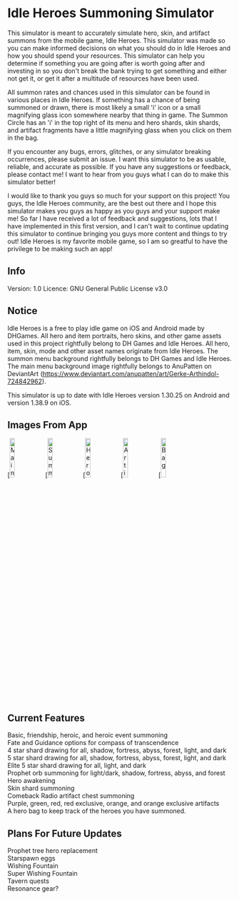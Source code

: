 # Idle Heroes Summoning Simulator
This simulator is meant to accurately simulate hero, skin, and artifact summons from the mobile game, Idle Heroes. This simulator was made so you can make informed decisions on what you should do in Idle Heroes and how you should spend your resources. This simulator can help you determine if something you are going after is worth going after and investing in so you don't break the bank trying to get something and either not get it, or get it after a multitude of resources have been used.

All summon rates and chances used in this simulator can be found in various places in Idle Heroes. If something has a chance of being summoned or drawn, there is most likely a small 'i' icon or a small magnifying glass icon somewhere nearby that thing in game. The Summon Circle has an 'i' in the top right of its menu and hero shards, skin shards, and artifact fragments have a little magnifying glass when you click on them in the bag.

If you encounter any bugs, errors, glitches, or any simulator breaking occurrences, please submit an issue. I want this simulator to be as usable, reliable, and accurate as possible. If you have any suggestions or feedback, please contact me! I want to hear from you guys what I can do to make this simulator better!

I would like to thank you guys so much for your support on this project! You guys, the Idle Heroes community, are the best out there and I hope this simulator makes you guys as happy as you guys and your support make me! So far I have received a lot of feedback and suggestions, lots that I have implemented in this first version, and I can't wait to continue updating this simulator to continue bringing you guys more content and things to try out! Idle Heroes is my favorite mobile game, so I am so greatful to have the privilege to be making such an app!

## Info
Version: 1.0
Licence: GNU General Public License v3.0

## Notice
Idle Heroes is a free to play idle game on iOS and Android made by DHGames. All hero and item portraits, hero skins, and other game assets used in this project rightfully belong to DH Games and Idle Heroes. All hero, item, skin, mode and other asset names originate from Idle Heroes. The summon menu background rightfully belongs to DH Games and Idle Heroes. The main menu background image rightfully belongs to AnuPatten on DeviantArt (https://www.deviantart.com/anupatten/art/Gerke-Arthindol-724842962). 

This simulator is up to date with Idle Heroes version 1.30.25 on Android and version 1.38.9 on iOS.

## Images From App
[<img src="https://user-images.githubusercontent.com/70172740/212793884-d1c41478-a11b-4a94-a631-999b57818ce2.jpg" alt="Main menu" width="15%" height="15%"/>
[<img src="https://user-images.githubusercontent.com/70172740/212793907-459d6acd-d884-4a0c-9196-4c14ac63be4a.jpg" alt="Summoning circle" width="15%" height="15%"/>
[<img src="https://user-images.githubusercontent.com/70172740/212793924-67f821ca-db46-400b-ba73-927ea68e0f22.jpg" alt="Hero awakening" width="15%" height="15%"/>
[<img src="https://user-images.githubusercontent.com/70172740/212793967-d05f83e2-3560-417c-afbd-bbaf408b70c7.jpg" alt="Artifacts" width="15%" height="15%"/>
[<img src="https://user-images.githubusercontent.com/70172740/212793979-fdfc80bd-1600-4ae6-bae7-8306b1a7de5a.jpg" alt="Bag" width="15%" height="15%">

## Current Features
Basic, friendship, heroic, and heroic event summoning\
Fate and Guidance options for compass of transcendence\
4 star shard drawing for all, shadow, fortress, abyss, forest, light, and dark\
5 star shard drawing for all, shadow, fortress, abyss, forest, light, and dark\
Elite 5 star shard drawing for all, light, and dark\
Prophet orb summoning for light/dark, shadow, fortress, abyss, and forest\
Hero awakening\
Skin shard summoning\
Comeback Radio artifact chest summoning\
Purple, green, red, red exclusive, orange, and orange exclusive artifacts\
A hero bag to keep track of the heroes you have summoned.

## Plans For Future Updates
Prophet tree hero replacement\
Starspawn eggs\
Wishing Fountain\
Super Wishing Fountain\
Tavern quests\
Resonance gear?
